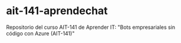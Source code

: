 # ait-141-aprendechat
Repositorio del curso AIT-141 de Aprender IT: "Bots empresariales sin código con Azure (AIT-141)"
